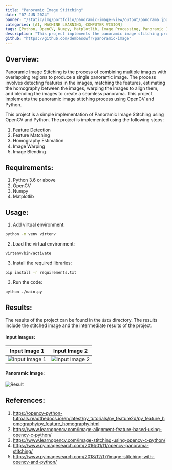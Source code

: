 ```yaml
---
title: "Panoramic Image Stitching"
date: "07 JUN 2024"
banner: "/static/img/portfolio/panoramic-image-view/output/panorama.jpg"
categories: [AI, MACHINE LEARNING, COMPUTER VISION]
tags: [Python, OpenCV, Numpy, Matplotlib, Image Processing, Panoramic Image Stitching]
description: "This project implements the panoramic image stitching process using OpenCV and Python."
github: "https://github.com/dembasowfr/panoramic-image"
---
```





## Overview:


Panoramic Image Stitching is the process of combining multiple images with overlapping regions to produce a single panoramic image. The process involves detecting features in the images, matching the features, estimating the homography between the images, warping the images to align them, and blending the images to create a seamless panorama. This project implements the panoramic image stitching process using OpenCV and Python.

This project is a simple implementation of Panoramic Image Stitching using OpenCV and Python. The project is implemented using the following steps:
1. Feature Detection
2. Feature Matching
3. Homography Estimation
4. Image Warping
5. Image Blending


## Requirements:
1. Python 3.6 or above
2. OpenCV
3. Numpy
4. Matplotlib

## Usage:


1. Add virtual environment:
```bash
python -m venv virtenv
```

2. Load the virtual environment:
```bash
virtenv/bin/activate
```

3. Install the required libraries:
```bash
pip install -r requirements.txt
```

3. Run the code:
```bash
python ./main.py
```

## Results:
The results of the project can be found in the `data` directory. The results include the stitched image and the intermediate results of the project.

#### Input Images:


| **Input Image 1**                        | **Input Image 2**                        |
|------------------------------------------|------------------------------------------|
| ![Input Image 1](/static/img/portfolio/panoramic-image-view/input/1.jpg)     | ![Input Image 2](/static/img/portfolio/panoramic-image-view/input/2.jpg)     |



#### Panoramic Image:
![Result ](/static/img/portfolio/panoramic-image-view//output/panorama.jpg)

## References:
1. https://opencv-python-tutroals.readthedocs.io/en/latest/py_tutorials/py_feature2d/py_feature_homography/py_feature_homography.html
2. https://www.learnopencv.com/image-alignment-feature-based-using-opencv-c-python/
3. https://www.learnopencv.com/image-stitching-using-opencv-c-python/
4. https://www.pyimagesearch.com/2016/01/11/opencv-panorama-stitching/
5. https://www.pyimagesearch.com/2018/12/17/image-stitching-with-opencv-and-python/